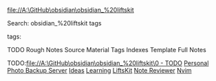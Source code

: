 [file://A:\GitHub\obsidian\obsidian_%20liftskit](file://A:\GitHub\obsidian\obsidian_%20liftskit)



Search: obsidian_%20liftskit tags

tags:

TODO
Rough Notes
Source Material
Tags
Indexes
Template
Full Notes

TODO:[file://A:\GitHub\obsidian\obsidian_%20liftskit\0 - TODO](file://A:\GitHub\obsidian\obsidian_%20liftskit\0%20-%20TODO)
[Personal](0%20-%20TODO/Personal.md)
[Photo Backup Server](0%20-%20TODO/Photo%20Backup%20Server.md)
[Ideas](0%20-%20TODO/Ideas.md)
[Learning](0%20-%20TODO/Learning.md)
[LiftsKit](0%20-%20TODO/LiftsKit.md)
[Note Reviewer](0%20-%20TODO/Note%20Reviewer.md)
[Nvim](0%20-%20TODO/Nvim.md)
